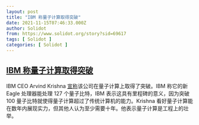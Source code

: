 ```yaml
---
layout: post
title: "IBM 称量子计算取得突破"
date: 2021-11-15T07:46:33.000Z
author: Solidot
from: https://www.solidot.org/story?sid=69617
tags: [ Solidot ]
categories: [ Solidot ]
---
```

<!--1636962393000-->
[IBM 称量子计算取得突破](https://www.solidot.org/story?sid=69617)
------

<div>
IBM CEO Arvind Krishna <a href="https://slashdot.org/story/21/11/15/0113254/ibm-claims-quantum-computing-breakthrough">宣称</a>该公司在量子计算上取得了突破。IBM 称它的新 Eagle 处理器能处理 127 个量子比特，IBM 表示这具有里程碑的意义，因为突破 100 量子比特就使得量子计算超过了传统计算机的能力。Krishna 看好量子计算能在数年内展现实力，但其他人认为至少需要十年。他表示量子计算是工程上的壮举。
</div>
